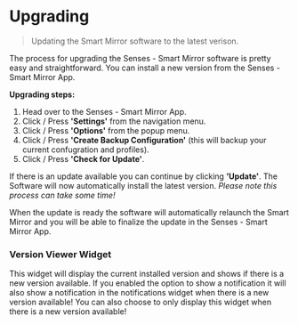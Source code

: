 # Upgrading

> Updating the Smart Mirror software to the latest verison.

The process for upgrading the Senses - Smart Mirror software is pretty easy and straightforward. You can install a new version from the Senses - Smart Mirror App.

<b>Upgrading steps:</b>
1. Head over to the Senses - Smart Mirror App.
2. Click / Press <b>'Settings'</b> from the navigation menu.
3. Click / Press <b>'Options'</b> from the popup menu. 
4. Click / Press <b>'Create Backup Configuration'</b> (this will backup your current confugration and profiles).
5. Click / Press <b>'Check for Update'</b>. 

If there is an update available you can continue by clicking <b>'Update'</b>. The Software will now automatically install the latest version. <em>Please note this process can take some time!</em> 

When the update is ready the software will automatically relaunch the Smart Mirror and you will be able to finalize the update in the Senses - Smart Mirror App.

### Version Viewer Widget

This widget will display the current installed version and shows if there is a new version available. If you enabled the option to show a notification it will also show a notification in the notifications widget when there is a new version available! You can also choose to only display this widget when there is a new version available!